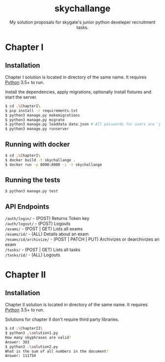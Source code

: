 
<h1 align="center">skychallange</h1>
<p align="center">My solution proposals for skygate's junior python develeper recruitment tasks.</p>

# Chapter I

## Installation

Chapter I solution is located in directory of the same name. 
It requires [Python](https://www.python.org/) 3.5+ to run.

Install the dependencies, apply migrations, optionally install fixtures and start the server.

```sh
$ cd .\ChapterI\
$ pip install -r requirements.txt
$ python3 manage.py makemigrations
$ python3 manage.py migrate
$ python3 manage.py loaddata data.json # All passwords for users are 'password'
$ python3 manage.py runserver
```

## Running with docker

```sh
$ cd .\ChapterI\
$ docker build -t skychallange .
$ docker run -p 8000:8000 -i -t skychallange
```

## Running the tests

```sh
$ python3 manage.py test
```

## API Endpoints

`/auth/login/` - (POST) Returns Token key  
`/auth/logout/` - (POST) Logouts  
`/exams/` - (POST | GET) Lists all exams  
`/exams/id/` - (ALL) Details about an exam  
`/exams/id/archivize/` - (POST | PATCH | PUT) Archivizes or dearchivizes an exam  
`/tasks/` - (POST | GET) Lists all tasks  
`/tasks/id/` - (ALL) Logouts

# Chapter II

## Installation

Chapter II solution is located in directory of the same name. 
It requires [Python](https://www.python.org/) 3.5+ to run.

Solutions for chapter II don't require third party libraries.

```sh
$ cd .\ChapterII\
$ python3 .\solution1.py
How many skyphrases are valid?
Answer: 383
$ python3 .\solution2.py
What is the sum of all numbers in the document?
Answer: 111754
```
